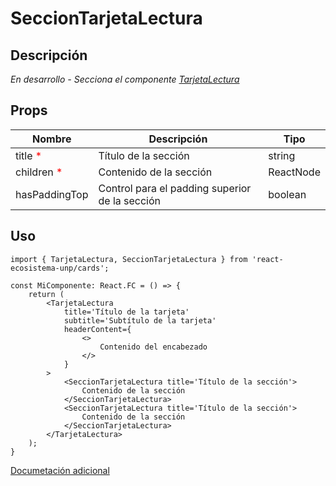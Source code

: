 # SeccionTarjetaLectura

## Descripción
*En desarrollo - Secciona el componente [TarjetaLectura](TarjetaLectura.md)*

## Props
| Nombre                                    | Descripción                                    | Tipo      |
| ----------------------------------------- | ---------------------------------------------- | --------- |
| title <span style="color:red">*</span>    | Título de la sección                           | string    |
| children <span style="color:red">*</span> | Contenido de la sección                        | ReactNode |
| hasPaddingTop                             | Control para el padding superior de la sección | boolean   |

## Uso

```tsx
import { TarjetaLectura, SeccionTarjetaLectura } from 'react-ecosistema-unp/cards';

const MiComponente: React.FC = () => {
    return (
        <TarjetaLectura
            title='Título de la tarjeta'
            subtitle='Subtítulo de la tarjeta'
            headerContent={
                <>
                    Contenido del encabezado
                </>
            }
        >
            <SeccionTarjetaLectura title='Título de la sección'>
                Contenido de la sección
            </SeccionTarjetaLectura>
            <SeccionTarjetaLectura title='Título de la sección'>
                Contenido de la sección
            </SeccionTarjetaLectura>
        </TarjetaLectura>
    );
}
```

[Documetación adicional](TarjetaLectura.md)